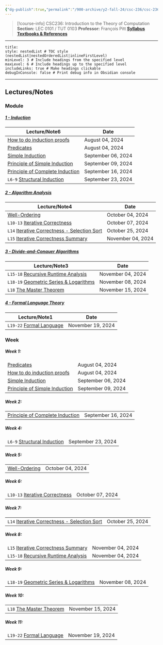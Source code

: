 ```yaml
---
{"dg-publish":true,"permalink":"/900-archive/y2-fall-24/csc-236/csc-236/","tags":["course-page","cs","university"],"created":"2024-06-22T19:06:11.000-04:00","updated":"2024-12-11T18:18:36.778-05:00"}
---
```



> [!course-info] CSC236: Introduction to the Theory of Computation
> **Section:** LEC 0101 / TUT 0103
> **Professor:** François Pitt
> **[Syllabus](https://q.utoronto.ca/courses/353601)**
> **[Textbooks & References](https://q.utoronto.ca/courses/353601#:~:text=%E2%86%91%E2%80%89Contents%E2%80%89%E2%86%91-,Textbooks%20%26%20References,-There%20is%20no)**

---

```table-of-contents
title:
style: nestedList # TOC style (nestedList|nestedOrderedList|inlineFirstLevel)
minLevel: 3 # Include headings from the specified level
maxLevel: 6 # Include headings up to the specified level
includeLinks: true # Make headings clickable
debugInConsole: false # Print debug info in Obsidian console
```

---

## Lectures/Notes

### Module

<h5><span><a data-tooltip-position="top" aria-label="900 Archive/Y2 Fall 24/CSC236/01 Induction/1 - Induction.md" data-href="900 Archive/Y2 Fall 24/CSC236/01 Induction/1 - Induction.md" href="900 Archive/Y2 Fall 24/CSC236/01 Induction/1 - Induction.md" class="internal-link" target="_blank" rel="noopener nofollow">1 - Induction</a></span></h5><div><table class="dataview table-view-table"><thead class="table-view-thead"><tr class="table-view-tr-header"><th class="table-view-th"><span>Lecture/Note</span><span class="dataview small-text">6</span></th><th class="table-view-th"><span>Date</span></th></tr></thead><tbody class="table-view-tbody"><tr><td><span><a data-tooltip-position="top" aria-label="900 Archive/Y2 Fall 24/CSC236/01 Induction/How to do induction proofs.md" data-href="900 Archive/Y2 Fall 24/CSC236/01 Induction/How to do induction proofs.md" href="900 Archive/Y2 Fall 24/CSC236/01 Induction/How to do induction proofs.md" class="internal-link" target="_blank" rel="noopener nofollow">How to do induction proofs</a></span></td><td>August 04, 2024</td></tr><tr><td><span><a data-tooltip-position="top" aria-label="900 Archive/Y2 Fall 24/CSC236/01 Induction/Predicates.md" data-href="900 Archive/Y2 Fall 24/CSC236/01 Induction/Predicates.md" href="900 Archive/Y2 Fall 24/CSC236/01 Induction/Predicates.md" class="internal-link" target="_blank" rel="noopener nofollow">Predicates</a></span></td><td>August 04, 2024</td></tr><tr><td><span><a data-tooltip-position="top" aria-label="900 Archive/Y2 Fall 24/CSC236/01 Induction/Simple Induction.md" data-href="900 Archive/Y2 Fall 24/CSC236/01 Induction/Simple Induction.md" href="900 Archive/Y2 Fall 24/CSC236/01 Induction/Simple Induction.md" class="internal-link" target="_blank" rel="noopener nofollow">Simple Induction</a></span></td><td>September 06, 2024</td></tr><tr><td><span><a data-tooltip-position="top" aria-label="900 Archive/Y2 Fall 24/CSC236/01 Induction/Principle of Simple Induction.md" data-href="900 Archive/Y2 Fall 24/CSC236/01 Induction/Principle of Simple Induction.md" href="900 Archive/Y2 Fall 24/CSC236/01 Induction/Principle of Simple Induction.md" class="internal-link" target="_blank" rel="noopener nofollow">Principle of Simple Induction</a></span></td><td>September 09, 2024</td></tr><tr><td><span><a data-tooltip-position="top" aria-label="900 Archive/Y2 Fall 24/CSC236/01 Induction/Principle of Complete Induction.md" data-href="900 Archive/Y2 Fall 24/CSC236/01 Induction/Principle of Complete Induction.md" href="900 Archive/Y2 Fall 24/CSC236/01 Induction/Principle of Complete Induction.md" class="internal-link" target="_blank" rel="noopener nofollow">Principle of Complete Induction</a></span></td><td>September 16, 2024</td></tr><tr><td><span><code>L6-9</code> <a data-tooltip-position="top" aria-label="900 Archive/Y2 Fall 24/CSC236/01 Induction/Structural Induction.md" data-href="900 Archive/Y2 Fall 24/CSC236/01 Induction/Structural Induction.md" href="900 Archive/Y2 Fall 24/CSC236/01 Induction/Structural Induction.md" class="internal-link" target="_blank" rel="noopener nofollow">Structural Induction</a></span></td><td>September 23, 2024</td></tr></tbody></table></div><h5><span><a data-tooltip-position="top" aria-label="900 Archive/Y2 Fall 24/CSC236/02 Algorithm Analysis/2 - Algorithm Analysis.md" data-href="900 Archive/Y2 Fall 24/CSC236/02 Algorithm Analysis/2 - Algorithm Analysis.md" href="900 Archive/Y2 Fall 24/CSC236/02 Algorithm Analysis/2 - Algorithm Analysis.md" class="internal-link" target="_blank" rel="noopener nofollow">2 - Algorithm Analysis</a></span></h5><div><table class="dataview table-view-table"><thead class="table-view-thead"><tr class="table-view-tr-header"><th class="table-view-th"><span>Lecture/Note</span><span class="dataview small-text">4</span></th><th class="table-view-th"><span>Date</span></th></tr></thead><tbody class="table-view-tbody"><tr><td><span><a data-tooltip-position="top" aria-label="900 Archive/Y2 Fall 24/CSC236/02 Algorithm Analysis/Well-Ordering.md" data-href="900 Archive/Y2 Fall 24/CSC236/02 Algorithm Analysis/Well-Ordering.md" href="900 Archive/Y2 Fall 24/CSC236/02 Algorithm Analysis/Well-Ordering.md" class="internal-link" target="_blank" rel="noopener nofollow">Well-Ordering</a></span></td><td>October 04, 2024</td></tr><tr><td><span><code>L10-13</code> <a data-tooltip-position="top" aria-label="900 Archive/Y2 Fall 24/CSC236/02 Algorithm Analysis/Iterative Correctness.md" data-href="900 Archive/Y2 Fall 24/CSC236/02 Algorithm Analysis/Iterative Correctness.md" href="900 Archive/Y2 Fall 24/CSC236/02 Algorithm Analysis/Iterative Correctness.md" class="internal-link" target="_blank" rel="noopener nofollow">Iterative Correctness</a></span></td><td>October 07, 2024</td></tr><tr><td><span><code>L14</code> <a data-tooltip-position="top" aria-label="900 Archive/Y2 Fall 24/CSC236/02 Algorithm Analysis/Iterative Correctness - Selection Sort.md" data-href="900 Archive/Y2 Fall 24/CSC236/02 Algorithm Analysis/Iterative Correctness - Selection Sort.md" href="900 Archive/Y2 Fall 24/CSC236/02 Algorithm Analysis/Iterative Correctness - Selection Sort.md" class="internal-link" target="_blank" rel="noopener nofollow">Iterative Correctness - Selection Sort</a></span></td><td>October 25, 2024</td></tr><tr><td><span><code>L15</code> <a data-tooltip-position="top" aria-label="900 Archive/Y2 Fall 24/CSC236/02 Algorithm Analysis/Iterative Correctness Summary.md" data-href="900 Archive/Y2 Fall 24/CSC236/02 Algorithm Analysis/Iterative Correctness Summary.md" href="900 Archive/Y2 Fall 24/CSC236/02 Algorithm Analysis/Iterative Correctness Summary.md" class="internal-link" target="_blank" rel="noopener nofollow">Iterative Correctness Summary</a></span></td><td>November 04, 2024</td></tr></tbody></table></div><h5><span><a data-tooltip-position="top" aria-label="900 Archive/Y2 Fall 24/CSC236/03 Divide and Conquer/3 - Divide-and-Conquer Algorithms.md" data-href="900 Archive/Y2 Fall 24/CSC236/03 Divide and Conquer/3 - Divide-and-Conquer Algorithms.md" href="900 Archive/Y2 Fall 24/CSC236/03 Divide and Conquer/3 - Divide-and-Conquer Algorithms.md" class="internal-link" target="_blank" rel="noopener nofollow">3 - Divide-and-Conquer Algorithms</a></span></h5><div><table class="dataview table-view-table"><thead class="table-view-thead"><tr class="table-view-tr-header"><th class="table-view-th"><span>Lecture/Note</span><span class="dataview small-text">3</span></th><th class="table-view-th"><span>Date</span></th></tr></thead><tbody class="table-view-tbody"><tr><td><span><code>L15-18</code> <a data-tooltip-position="top" aria-label="900 Archive/Y2 Fall 24/CSC236/03 Divide and Conquer/Recursive Runtime Analysis.md" data-href="900 Archive/Y2 Fall 24/CSC236/03 Divide and Conquer/Recursive Runtime Analysis.md" href="900 Archive/Y2 Fall 24/CSC236/03 Divide and Conquer/Recursive Runtime Analysis.md" class="internal-link" target="_blank" rel="noopener nofollow">Recursive Runtime Analysis</a></span></td><td>November 04, 2024</td></tr><tr><td><span><code>L18-19</code> <a data-tooltip-position="top" aria-label="900 Archive/Y2 Fall 24/CSC236/03 Divide and Conquer/Geometric Series &amp; Logarithms.md" data-href="900 Archive/Y2 Fall 24/CSC236/03 Divide and Conquer/Geometric Series &amp; Logarithms.md" href="900 Archive/Y2 Fall 24/CSC236/03 Divide and Conquer/Geometric Series &amp; Logarithms.md" class="internal-link" target="_blank" rel="noopener nofollow">Geometric Series &amp; Logarithms</a></span></td><td>November 08, 2024</td></tr><tr><td><span><code>L18</code> <a data-tooltip-position="top" aria-label="900 Archive/Y2 Fall 24/CSC236/03 Divide and Conquer/The Master Theorem.md" data-href="900 Archive/Y2 Fall 24/CSC236/03 Divide and Conquer/The Master Theorem.md" href="900 Archive/Y2 Fall 24/CSC236/03 Divide and Conquer/The Master Theorem.md" class="internal-link" target="_blank" rel="noopener nofollow">The Master Theorem</a></span></td><td>November 15, 2024</td></tr></tbody></table></div><h5><span><a data-tooltip-position="top" aria-label="900 Archive/Y2 Fall 24/CSC236/04 Formal Language Theory/4 - Formal Language Theory.md" data-href="900 Archive/Y2 Fall 24/CSC236/04 Formal Language Theory/4 - Formal Language Theory.md" href="900 Archive/Y2 Fall 24/CSC236/04 Formal Language Theory/4 - Formal Language Theory.md" class="internal-link" target="_blank" rel="noopener nofollow">4 - Formal Language Theory</a></span></h5><div><table class="dataview table-view-table"><thead class="table-view-thead"><tr class="table-view-tr-header"><th class="table-view-th"><span>Lecture/Note</span><span class="dataview small-text">1</span></th><th class="table-view-th"><span>Date</span></th></tr></thead><tbody class="table-view-tbody"><tr><td><span><code>L19-22</code> <a data-tooltip-position="top" aria-label="900 Archive/Y2 Fall 24/CSC236/04 Formal Language Theory/Formal Language.md" data-href="900 Archive/Y2 Fall 24/CSC236/04 Formal Language Theory/Formal Language.md" href="900 Archive/Y2 Fall 24/CSC236/04 Formal Language Theory/Formal Language.md" class="internal-link" target="_blank" rel="noopener nofollow">Formal Language</a></span></td><td>November 19, 2024</td></tr></tbody></table></div>

### Week

<h5><span>Week 1:</span></h5><div><table class="dataview table-view-table"><thead class="table-view-thead"><tr class="table-view-tr-header"></tr></thead><tbody class="table-view-tbody"><tr><td><span><a data-tooltip-position="top" aria-label="900 Archive/Y2 Fall 24/CSC236/01 Induction/Predicates.md" data-href="900 Archive/Y2 Fall 24/CSC236/01 Induction/Predicates.md" href="900 Archive/Y2 Fall 24/CSC236/01 Induction/Predicates.md" class="internal-link" target="_blank" rel="noopener nofollow">Predicates</a></span></td><td>August 04, 2024</td></tr><tr><td><span><a data-tooltip-position="top" aria-label="900 Archive/Y2 Fall 24/CSC236/01 Induction/How to do induction proofs.md" data-href="900 Archive/Y2 Fall 24/CSC236/01 Induction/How to do induction proofs.md" href="900 Archive/Y2 Fall 24/CSC236/01 Induction/How to do induction proofs.md" class="internal-link" target="_blank" rel="noopener nofollow">How to do induction proofs</a></span></td><td>August 04, 2024</td></tr><tr><td><span><a data-tooltip-position="top" aria-label="900 Archive/Y2 Fall 24/CSC236/01 Induction/Simple Induction.md" data-href="900 Archive/Y2 Fall 24/CSC236/01 Induction/Simple Induction.md" href="900 Archive/Y2 Fall 24/CSC236/01 Induction/Simple Induction.md" class="internal-link" target="_blank" rel="noopener nofollow">Simple Induction</a></span></td><td>September 06, 2024</td></tr><tr><td><span><a data-tooltip-position="top" aria-label="900 Archive/Y2 Fall 24/CSC236/01 Induction/Principle of Simple Induction.md" data-href="900 Archive/Y2 Fall 24/CSC236/01 Induction/Principle of Simple Induction.md" href="900 Archive/Y2 Fall 24/CSC236/01 Induction/Principle of Simple Induction.md" class="internal-link" target="_blank" rel="noopener nofollow">Principle of Simple Induction</a></span></td><td>September 09, 2024</td></tr></tbody></table></div><h5><span>Week 2:</span></h5><div><table class="dataview table-view-table"><thead class="table-view-thead"><tr class="table-view-tr-header"></tr></thead><tbody class="table-view-tbody"><tr><td><span><a data-tooltip-position="top" aria-label="900 Archive/Y2 Fall 24/CSC236/01 Induction/Principle of Complete Induction.md" data-href="900 Archive/Y2 Fall 24/CSC236/01 Induction/Principle of Complete Induction.md" href="900 Archive/Y2 Fall 24/CSC236/01 Induction/Principle of Complete Induction.md" class="internal-link" target="_blank" rel="noopener nofollow">Principle of Complete Induction</a></span></td><td>September 16, 2024</td></tr></tbody></table></div><h5><span>Week 4:</span></h5><div><table class="dataview table-view-table"><thead class="table-view-thead"><tr class="table-view-tr-header"></tr></thead><tbody class="table-view-tbody"><tr><td><span><code>L6-9</code> <a data-tooltip-position="top" aria-label="900 Archive/Y2 Fall 24/CSC236/01 Induction/Structural Induction.md" data-href="900 Archive/Y2 Fall 24/CSC236/01 Induction/Structural Induction.md" href="900 Archive/Y2 Fall 24/CSC236/01 Induction/Structural Induction.md" class="internal-link" target="_blank" rel="noopener nofollow">Structural Induction</a></span></td><td>September 23, 2024</td></tr></tbody></table></div><h5><span>Week 5:</span></h5><div><table class="dataview table-view-table"><thead class="table-view-thead"><tr class="table-view-tr-header"></tr></thead><tbody class="table-view-tbody"><tr><td><span><a data-tooltip-position="top" aria-label="900 Archive/Y2 Fall 24/CSC236/02 Algorithm Analysis/Well-Ordering.md" data-href="900 Archive/Y2 Fall 24/CSC236/02 Algorithm Analysis/Well-Ordering.md" href="900 Archive/Y2 Fall 24/CSC236/02 Algorithm Analysis/Well-Ordering.md" class="internal-link" target="_blank" rel="noopener nofollow">Well-Ordering</a></span></td><td>October 04, 2024</td></tr></tbody></table></div><h5><span>Week 6:</span></h5><div><table class="dataview table-view-table"><thead class="table-view-thead"><tr class="table-view-tr-header"></tr></thead><tbody class="table-view-tbody"><tr><td><span><code>L10-13</code> <a data-tooltip-position="top" aria-label="900 Archive/Y2 Fall 24/CSC236/02 Algorithm Analysis/Iterative Correctness.md" data-href="900 Archive/Y2 Fall 24/CSC236/02 Algorithm Analysis/Iterative Correctness.md" href="900 Archive/Y2 Fall 24/CSC236/02 Algorithm Analysis/Iterative Correctness.md" class="internal-link" target="_blank" rel="noopener nofollow">Iterative Correctness</a></span></td><td>October 07, 2024</td></tr></tbody></table></div><h5><span>Week 7:</span></h5><div><table class="dataview table-view-table"><thead class="table-view-thead"><tr class="table-view-tr-header"></tr></thead><tbody class="table-view-tbody"><tr><td><span><code>L14</code> <a data-tooltip-position="top" aria-label="900 Archive/Y2 Fall 24/CSC236/02 Algorithm Analysis/Iterative Correctness - Selection Sort.md" data-href="900 Archive/Y2 Fall 24/CSC236/02 Algorithm Analysis/Iterative Correctness - Selection Sort.md" href="900 Archive/Y2 Fall 24/CSC236/02 Algorithm Analysis/Iterative Correctness - Selection Sort.md" class="internal-link" target="_blank" rel="noopener nofollow">Iterative Correctness - Selection Sort</a></span></td><td>October 25, 2024</td></tr></tbody></table></div><h5><span>Week 8:</span></h5><div><table class="dataview table-view-table"><thead class="table-view-thead"><tr class="table-view-tr-header"></tr></thead><tbody class="table-view-tbody"><tr><td><span><code>L15</code> <a data-tooltip-position="top" aria-label="900 Archive/Y2 Fall 24/CSC236/02 Algorithm Analysis/Iterative Correctness Summary.md" data-href="900 Archive/Y2 Fall 24/CSC236/02 Algorithm Analysis/Iterative Correctness Summary.md" href="900 Archive/Y2 Fall 24/CSC236/02 Algorithm Analysis/Iterative Correctness Summary.md" class="internal-link" target="_blank" rel="noopener nofollow">Iterative Correctness Summary</a></span></td><td>November 04, 2024</td></tr><tr><td><span><code>L15-18</code> <a data-tooltip-position="top" aria-label="900 Archive/Y2 Fall 24/CSC236/03 Divide and Conquer/Recursive Runtime Analysis.md" data-href="900 Archive/Y2 Fall 24/CSC236/03 Divide and Conquer/Recursive Runtime Analysis.md" href="900 Archive/Y2 Fall 24/CSC236/03 Divide and Conquer/Recursive Runtime Analysis.md" class="internal-link" target="_blank" rel="noopener nofollow">Recursive Runtime Analysis</a></span></td><td>November 04, 2024</td></tr></tbody></table></div><h5><span>Week 9:</span></h5><div><table class="dataview table-view-table"><thead class="table-view-thead"><tr class="table-view-tr-header"></tr></thead><tbody class="table-view-tbody"><tr><td><span><code>L18-19</code> <a data-tooltip-position="top" aria-label="900 Archive/Y2 Fall 24/CSC236/03 Divide and Conquer/Geometric Series &amp; Logarithms.md" data-href="900 Archive/Y2 Fall 24/CSC236/03 Divide and Conquer/Geometric Series &amp; Logarithms.md" href="900 Archive/Y2 Fall 24/CSC236/03 Divide and Conquer/Geometric Series &amp; Logarithms.md" class="internal-link" target="_blank" rel="noopener nofollow">Geometric Series &amp; Logarithms</a></span></td><td>November 08, 2024</td></tr></tbody></table></div><h5><span>Week 10:</span></h5><div><table class="dataview table-view-table"><thead class="table-view-thead"><tr class="table-view-tr-header"></tr></thead><tbody class="table-view-tbody"><tr><td><span><code>L18</code> <a data-tooltip-position="top" aria-label="900 Archive/Y2 Fall 24/CSC236/03 Divide and Conquer/The Master Theorem.md" data-href="900 Archive/Y2 Fall 24/CSC236/03 Divide and Conquer/The Master Theorem.md" href="900 Archive/Y2 Fall 24/CSC236/03 Divide and Conquer/The Master Theorem.md" class="internal-link" target="_blank" rel="noopener nofollow">The Master Theorem</a></span></td><td>November 15, 2024</td></tr></tbody></table></div><h5><span>Week 11:</span></h5><div><table class="dataview table-view-table"><thead class="table-view-thead"><tr class="table-view-tr-header"></tr></thead><tbody class="table-view-tbody"><tr><td><span><code>L19-22</code> <a data-tooltip-position="top" aria-label="900 Archive/Y2 Fall 24/CSC236/04 Formal Language Theory/Formal Language.md" data-href="900 Archive/Y2 Fall 24/CSC236/04 Formal Language Theory/Formal Language.md" href="900 Archive/Y2 Fall 24/CSC236/04 Formal Language Theory/Formal Language.md" class="internal-link" target="_blank" rel="noopener nofollow">Formal Language</a></span></td><td>November 19, 2024</td></tr></tbody></table></div>
